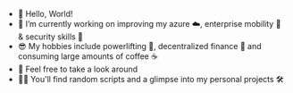 - 👋 Hello, World!
- 🌱 I’m currently working on improving my azure ☁️, enterprise mobility 📱 & security skills 🔐
- 😎 My hobbies include powerlifting 💪, decentralized finance 💸 and consuming large amounts of coffee ☕
- 👀 Feel free to take a look around
- 👨‍💻 You'll find random scripts and a glimpse into my personal projects 🛠️
